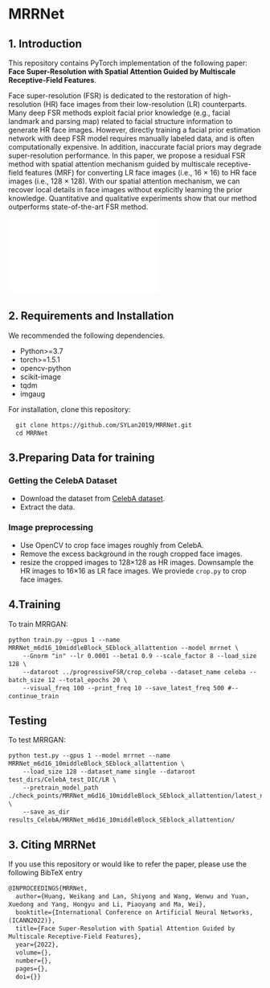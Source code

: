 # MRRNet
## 1. Introduction
This repository contains PyTorch implementation of the following paper: **Face Super-Resolution with Spatial Attention Guided by Multiscale Receptive-Field Features**.

Face super-resolution (FSR) is dedicated to the restoration of high-resolution (HR) face images from their low-resolution (LR) counterparts. Many deep FSR methods exploit facial prior knowledge (e.g., facial landmark and parsing map) related to facial structure information to generate HR face images. However, directly training a facial prior estimation network with deep FSR model requires manually labeled data, and is often computationally expensive. In addition, inaccurate facial priors may degrade super-resolution performance. In this paper, we propose a residual FSR method with spatial attention mechanism guided by multiscale receptive-field features (MRF) for converting LR face images (i.e., 16 × 16) to HR face images (i.e., 128 × 128). With our spatial attention mechanism, we can recover local details in face images without explicitly learning the prior knowledge. Quantitative and qualitative experiments show that our method outperforms state-of-the-art FSR method.

![comparision](./figures/128ImageComV2.pdf)
## 2. Requirements and Installation
We recommended the following dependencies.
* Python>=3.7
* torch>=1.5.1
* opencv-python
* scikit-image
* tqdm
* imgaug

For installation, clone this repository:
```
  git clone https://github.com/SYLan2019/MRRNet.git
  cd MRRNet
```
## 3.Preparing Data for training
### Getting the CelebA Dataset
* Download the dataset from [CelebA dataset](https://mmlab.ie.cuhk.edu.hk/projects/CelebA.html).
* Extract the data.
### Image preprocessing
* Use OpenCV to crop face images roughly from CelebA. 
* Remove the excess background in the rough cropped face images.
* resize the cropped images to 128×128 as HR images. Downsample the HR images to 16×16 as LR face images.
We proviede ```crop.py``` to crop face images.

## 4.Training
To train MRRGAN:
```
python train.py --gpus 1 --name MRRNet_m6d16_10middleBlock_SEblock_allattention --model mrrnet \
    --Gnorm "in" --lr 0.0001 --beta1 0.9 --scale_factor 8 --load_size 128 \
    --dataroot ../progressiveFSR/crop_celeba --dataset_name celeba --batch_size 12 --total_epochs 20 \
    --visual_freq 100 --print_freq 10 --save_latest_freq 500 #--continue_train 
```

## Testing
To test MRRGAN:
```
python test.py --gpus 1 --model mrrnet --name MRRNet_m6d16_10middleBlock_SEblock_allattention \
    --load_size 128 --dataset_name single --dataroot test_dirs/CelebA_test_DIC/LR \
    --pretrain_model_path ./check_points/MRRNet_m6d16_10middleBlock_SEblock_allattention/latest_net_G.pth \
    --save_as_dir results_CelebA/MRRNet_m6d16_10middleBlock_SEblock_allattention/
```



## 3. Citing MRRNet

If you use this repository or would like to refer the paper, please use the following BibTeX entry
```
@INPROCEEDINGS{MRRNet,
  author={Huang, Weikang and Lan, Shiyong and Wang, Wenwu and Yuan, Xuedong and Yang, Hongyu and Li, Piaoyang and Ma, Wei},
  booktitle={International Conference on Artificial Neural Networks,(ICANN2022)}, 
  title={Face Super-Resolution with Spatial Attention Guided by Multiscale Receptive-Field Features}, 
  year={2022},
  volume={},
  number={},
  pages={},
  doi={}}
```
